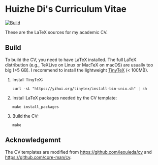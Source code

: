 # Huizhe Di's Curriculum Vitae

[![Build](https://github.com/core-man/cv/actions/workflows/build.yaml/badge.svg)](https://github.com/core-man/cv/actions/workflows/build.yaml)

These are the LaTeX sources for my academic CV.

## Build

To build the CV, you need to have LaTeX installed. The full LaTeX distribution
(e.g., TeXLive on Linux or MacTeX on macOS) are usually too big (>5 GB).
I recommend to install the lightweight [TinyTeX](https://yihui.org/tinytex/)
(< 100MB).

1. 	Install TinyTeX:

		curl -sL "https://yihui.org/tinytex/install-bin-unix.sh" | sh

2. 	Install LaTeX packages needed by the CV template:

		make install_packages

3. 	Build the CV:

		make

## Acknowledgemnt

The CV templates are modified from https://github.com/leouieda/cv
and https://github.com/core-man/cv.
